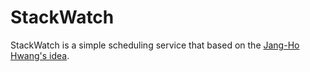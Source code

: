 StackWatch
==========

StackWatch is a simple scheduling service that based on the
[Jang-Ho Hwang's idea][1].

[1]: https://web.archive.org/web/20220329015211/http://xrath.com/2012/05/time-management-based-on-stack/
